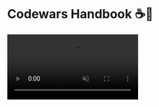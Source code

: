# Codewars Handbook ☕️🚀


<video autoplay muted>
  <source src="

https://user-images.githubusercontent.com/111125956/222415697-9c3c4899-956e-4654-85c1-1cbe39cf0158.mp4

" type="video/mp4">
</video>




